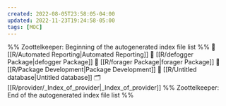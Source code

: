 ```yaml
---
created: 2022-08-05T23:58:05-04:00
updated: 2022-11-23T19:24:58-05:00
tags: [MOC]
---
```

%% Zoottelkeeper: Beginning of the autogenerated index file list  %%
📄 [[R/Automated Reporting|Automated Reporting]]
📄 [[R/defogger Package|defogger Package]]
📄 [[R/forager Package|forager Package]]
📄 [[R/Package Development|Package Development]]
📄 [[R/Untitled database|Untitled database]]
🗂️ [[R/provider/_Index_of_provider|_Index_of_provider]]
%% Zoottelkeeper: End of the autogenerated index file list  %%
